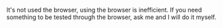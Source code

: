 It's not used the browser, using the browser is inefficient. If you need something to be tested through the browser, ask me and I will do it myself.